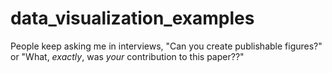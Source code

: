 # data_visualization_examples
People keep asking me in interviews, "Can you create publishable figures?" or "What, _exactly_, was *your* contribution to this paper??"
